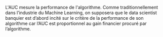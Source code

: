 L'AUC mesure la performance de l'algorithme. Comme traditionnellement dans l’industrie du Machine Learning, on supposera que le data scientist banquier est d’abord incité sur le critère de la performance de son algorithme car l’AUC est proportionnel au gain financier procuré par l’algorithme.
